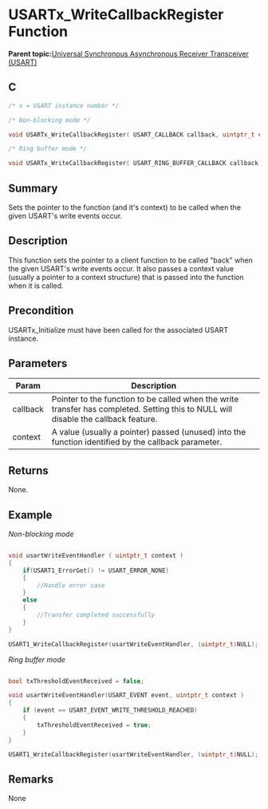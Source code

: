 # USARTx\_WriteCallbackRegister Function

**Parent topic:**[Universal Synchronous Asynchronous Receiver Transceiver \(USART\)](GUID-5ED4F08A-8227-486D-9727-78BD47CA0866.md)

## C

```c
/* x = USART instance number */

/* Non-blocking mode */

void USARTx_WriteCallbackRegister( USART_CALLBACK callback, uintptr_t context )

/* Ring buffer mode */

void USARTx_WriteCallbackRegister( USART_RING_BUFFER_CALLBACK callback, uintptr_t context)
```

## Summary

Sets the pointer to the function \(and it's context\) to be called when the given USART's write events occur.

## Description

This function sets the pointer to a client function to be called "back" when the given USART's write events occur. It also passes a context value \(usually a pointer to a context structure\) that is passed into the function when it is called.

## Precondition

USARTx\_Initialize must have been called for the associated USART instance.

## Parameters

|Param|Description|
|-----|-----------|
|callback|Pointer to the function to be called when the write transfer has completed. Setting this to NULL will disable the callback feature.|
|context|A value \(usually a pointer\) passed \(unused\) into the function identified by the callback parameter.|

## Returns

None.

## Example

*Non-blocking mode*

```c

void usartWriteEventHandler ( uintptr_t context )
{
    if(USART1_ErrorGet() != USART_ERROR_NONE)
    {
        //Handle error case
    }
    else
    {
        //Transfer completed successfully
    }
}

USART1_WriteCallbackRegister(usartWriteEventHandler, (uintptr_t)NULL);
```

*Ring buffer mode*

```c

bool txThresholdEventReceived = false;

void usartWriteEventHandler(USART_EVENT event, uintptr_t context )
{
    if (event == USART_EVENT_WRITE_THRESHOLD_REACHED)
    {
        txThresholdEventReceived = true;
    }
}

USART1_WriteCallbackRegister(usartWriteEventHandler, (uintptr_t)NULL);
```

## Remarks

None

